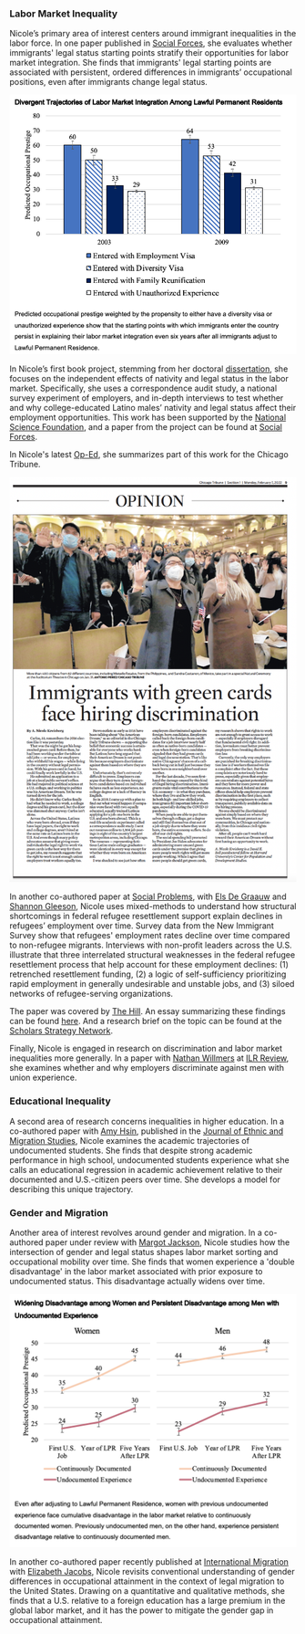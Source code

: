 
### Labor Market Inequality

Nicole’s primary area of interest centers around immigrant inequalities in the labor force. In one paper published in [Social Forces](https://academic.oup.com/sf/advance-article-abstract/doi/10.1093/sf/soy128/5320369?redirectedFrom=fulltext), she evaluates whether immigrants' legal status starting points stratify their opportunities for labor market integration. She finds that immigrants' legal starting points are associated with persistent, ordered differences in immigrants’ occupational positions, even after immigrants change legal status. 

![social forces](social_forces.png) <!-- .element style="height: 100px" -->

In Nicole’s first book project, stemming from her doctoral [dissertation](dissertation.md), she focuses on the independent effects of nativity and legal status in the labor market. Specifically, she uses a correspondence audit study, a national survey experiment of employers, and in-depth interviews to test whether and why college-educated Latino males’ nativity and legal status affect their employment opportunities. This work has been supported by the [National Science Foundation](https://www.nsf.gov/awardsearch/showAward?), and a paper from the project can be found at [Social Forces](https://academic.oup.com/sf/advance-article-abstract/doi/10.1093/sf/soac055/6611069?redirectedFrom=fulltext).

In Nicole's latest [Op-Ed](https://www.chicagotribune.com/opinion/commentary/ct-opinion-latinos-green-cards-hiring-discrimination-20220207-hixwjn7hrra3deptqqktfk4dz4-story.html), she summarizes part of this work for the Chicago Tribune.

![opedprint](opedprint.png) <!-- .element style="height: 100px" -->

In another co-authored paper at [Social Problems](https://academic-oup-com.revproxy.brown.edu/socpro), with [Els De Graauw](https://elsdegraauw.weebly.com) and [Shannon Gleeson](https://www.ilr.cornell.edu/people/shannon-glesson), Nicole uses mixed-methods to understand how structural shortcomings in federal refugee resettlement support explain declines in refugees’ employment over time. Survey data from the New Immigrant Survey show that refugees' employment rates decline over time compared to non-refugee migrants. Interviews with non-profit leaders across the U.S. illustrate that three interrelated structural weaknesses in the federal refugee resettlement process that help account for these employment declines: (1) retrenched resettlement funding, (2) a logic of self-sufficiency prioritizing rapid employment in generally undesirable and unstable jobs, and (3) siloed networks of refugee-serving organizations. 

The paper was covered by [The Hill](https://thehill.com/changing-america/respect/accessibility/593930-refugees-in-the-us-cant-retain-employment-for-long). An essay summarizing these findings can be found [here](https://medium.com/berkeley-interdisciplinary-migration-initiative/are-refugee-resettlement-services-doing-more-harm-than-good-85cafac673c). And a research brief on the topic can be found at the [Scholars Strategy Network](https://scholars.org/contribution/refugee-resettlement-should-look-beyond-first).

Finally, Nicole is engaged in research on discrimination and labor market inequalities more generally. In a paper with [Nathan Willmers](https://mitsloan.mit.edu/faculty/directory/nathan-wilmers) at [ILR Review](https://journals.sagepub.com/doi/10.1177/00197939211036444), she examines whether and why employers discriminate against men with union experience.

### Educational Inequality

A second area of research concerns inequalities in higher education. In a co-authored paper with [Amy Hsin](https://sites.google.com/view/amyhsin), published in the [Journal of Ethnic and Migration Studies](https://www.tandfonline.com/eprint/ZAHPEDBUTGXIAZGFQPN5/full?target=10.1080/1369183X.2020.1750947), Nicole examines the academic trajectories of undocumented students. She finds that despite strong academic performance in high school, undocumented students experience what she calls an educational regression in academic achievement relative to their documented and U.S.-citizen peers over time. She develops a model for describing this unique trajectory.

### Gender and Migration

Another area of interest revolves around gender and migration. In a co-authored paper under review with [Margot Jackson](https://www.brown.edu/academics/sociology/people/margot-jackson), Nicole studies how the intersection of gender and legal status shapes labor market sorting and occupational mobility over time. She finds that women experience a 'double disadvantage' in the labor market associated with prior exposure to undocumented status. This disadvantage actually widens over time. 

![scarring](scarring.png) <!-- .element style="height: 100px" -->

In another co-authored paper recently published at [International Migration](http://doi.org/10.1111/imig.12970) with [Elizabeth Jacobs](https://sociology.sas.upenn.edu/content/elizabeth-jacobs), Nicole revisits conventional understanding of gender differences in occupational attainment in the context of legal migration to the United States. Drawing on a quantitative and qualitative methods, she finds that a U.S. relative to a foreign education has a large premium in the global labor market, and it has the power to mitigate the gender gap in occupational attainment.


